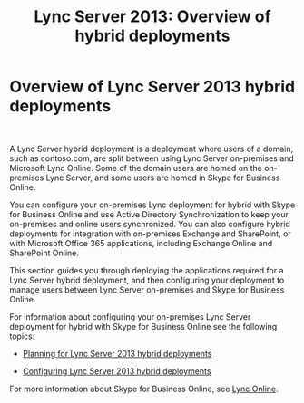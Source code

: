 ﻿---
title: 'Lync Server 2013: Overview of hybrid deployments'
TOCTitle: Overview of hybrid deployments
ms:assetid: f6610f2f-c804-4f36-81fc-7aa3297bb4a2
ms:mtpsurl: https://technet.microsoft.com/en-us/library/JJ205386(v=OCS.15)
ms:contentKeyID: 48185845
ms.date: 05/25/2016
mtps_version: v=OCS.15
---

# Overview of Lync Server 2013 hybrid deployments

 


A Lync Server hybrid deployment is a deployment where users of a domain, such as contoso.com, are split between using Lync Server on-premises and Microsoft Lync Online. Some of the domain users are homed on the on-premises Lync Server, and some users are homed in Skype for Business Online.

You can configure your on-premises Lync deployment for hybrid with Skype for Business Online and use Active Directory Synchronization to keep your on-premises and online users synchronized. You can also configure hybrid deployments for integration with on-premises Exchange and SharePoint, or with Microsoft Office 365 applications, including Exchange Online and SharePoint Online.

This section guides you through deploying the applications required for a Lync Server hybrid deployment, and then configuring your deployment to manage users between Lync Server on-premises and Skype for Business Online.

For information about configuring your on-premises Lync Server deployment for hybrid with Skype for Business Online see the following topics:

  - [Planning for Lync Server 2013 hybrid deployments](lync-server-2013-planning-for-hybrid-deployments.md)

  - [Configuring Lync Server 2013 hybrid deployments](lync-server-2013-configuring-hybrid-deployments.md)

For more information about Skype for Business Online, see [Lync Online](http://go.microsoft.com/fwlink/p/?linkid=282396).

